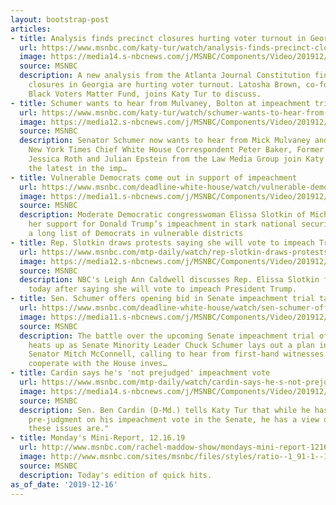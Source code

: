 ```yaml
---
layout: bootstrap-post
articles:
- title: Analysis finds precinct closures hurting voter turnout in Georgia
  url: https://www.msnbc.com/katy-tur/watch/analysis-finds-precinct-closures-hurting-voter-turnout-in-georgia-75180101909
  image: https://media14.s-nbcnews.com/j/MSNBC/Components/Video/201912/n_tur_turajc_191216_1920x1080.nbcnews-fp-1200-630.jpg
  source: MSNBC
  description: A new analysis from the Atlanta Journal Constitution finds that precinct
    closures in Georgia are hurting voter turnout. Latosha Brown, co-founder of the
    Black Voters Matter Fund, joins Katy Tur to discuss.
- title: Schumer wants to hear from Mulvaney, Bolton at impeachment trial
  url: https://www.msnbc.com/katy-tur/watch/schumer-wants-to-hear-from-mulvaney-bolton-at-impeachment-trial-75181125687
  image: https://media12.s-nbcnews.com/j/MSNBC/Components/Video/201912/n_tur_turABlock_191612_1920x1080.nbcnews-fp-1200-630.jpg
  source: MSNBC
  description: Senator Schumer now wants to hear from Mick Mulvaney and John Bolton.
    New York Times Chief White House Correspondent Peter Baker, Former federal prosecutor
    Jessica Roth and Julian Epstein from the Law Media Group join Katy Tur to discuss
    the latest in the imp…
- title: Vulnerable Democrats come out in support of impeachment
  url: https://www.msnbc.com/deadline-white-house/watch/vulnerable-democrats-come-out-in-support-of-impeachment-75176005662
  image: https://media11.s-nbcnews.com/j/MSNBC/Components/Video/201912/n_wh_deadline_slotkin_191216_1920x1080.nbcnews-fp-1200-630.jpg
  source: MSNBC
  description: Moderate Democratic congresswoman Elissa Slotkin of Michigan explains
    her support for Donald Trump’s impeachment in stark national security terms, joining
    a long list of Democrats in vulnerable districts
- title: Rep. Slotkin draws protests saying she will vote to impeach Trump
  url: https://www.msnbc.com/mtp-daily/watch/rep-slotkin-draws-protests-saying-she-will-vote-to-impeach-trump-75177029537
  image: https://media12.s-nbcnews.com/j/MSNBC/Components/Video/201912/n_mtpd_clip_slotkin_191216_1920x1080.nbcnews-fp-1200-630.jpg
  source: MSNBC
  description: NBC's Leigh Ann Caldwell discusses Rep. Elissa Slotkin facing constituents
    today after saying she will vote to impeach President Trump.
- title: Sen. Schumer offers opening bid in Senate impeachment trial talks
  url: https://www.msnbc.com/deadline-white-house/watch/sen-schumer-offers-opening-bid-in-senate-impeachment-trial-talks-75174469999
  image: https://media11.s-nbcnews.com/j/MSNBC/Components/Video/201912/n_wh_deadline_impeachment_191216_1920x1080.nbcnews-fp-1200-630.jpg
  source: MSNBC
  description: The battle over the upcoming Senate impeachment trial of Donald Trump
    heats up as Senate Minority Leader Chuck Schumer lays out a plan in a letter to
    Senator Mitch McConnell, calling to hear from first-hand witnesses who did not
    cooperate with the House inves…
- title: Cardin says he's 'not prejudged' impeachment vote
  url: https://www.msnbc.com/mtp-daily/watch/cardin-says-he-s-not-prejudged-impeachment-vote-75175493523
  image: https://media14.s-nbcnews.com/j/MSNBC/Components/Video/201912/n_mtpd_clip_cardinvote_191216_1920x1080.nbcnews-fp-1200-630.jpg
  source: MSNBC
  description: Sen. Ben Cardin (D-Md.) tells Katy Tur that while he hasn't made a
    pre-judgment on his impeachment vote in the Senate, he has a view of how "serious
    these issues are."
- title: Monday's Mini-Report, 12.16.19
  url: http://www.msnbc.com/rachel-maddow-show/mondays-mini-report-121619
  image: http://www.msnbc.com/sites/msnbc/files/styles/ratio--1_91-1--1200x630/public/maddow_theminireport_general.png?itok=yLUr4wsw
  source: MSNBC
  description: Today's edition of quick hits.
as_of_date: '2019-12-16'
---
```


